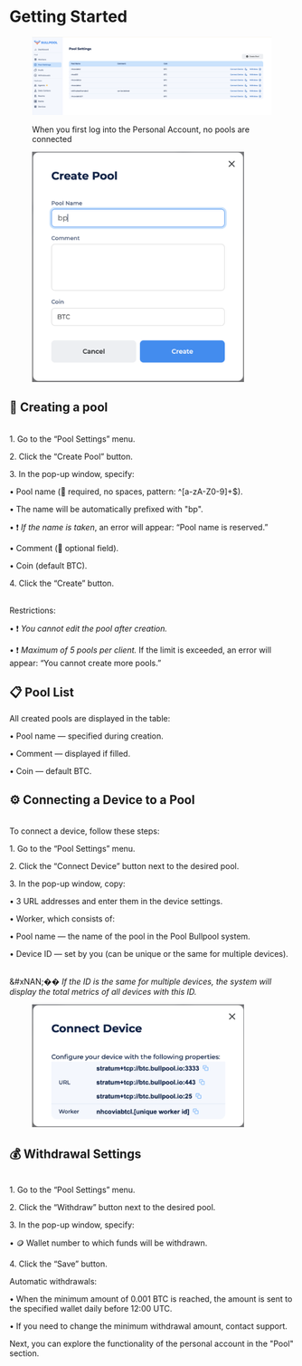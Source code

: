 # Getting Started

<figure><img src="../../.gitbook/assets/Снимок экрана 2025-01-13 в 14.37.39.png" alt=""><figcaption><p>When you first log into the Personal Account, no pools are connected</p></figcaption></figure>

<div data-full-width="true"><figure><img src="../../.gitbook/assets/Снимок экрана 2025-01-13 в 14.38.48.png" alt="" width="375"><figcaption></figcaption></figure></div>

## 🚀 Creating a pool

\
1\. Go to the “Pool Settings” menu.

2\. Click the “Create Pool” button.

3\. In the pop-up window, specify:

• Pool name (🔑 required, no spaces, pattern: ^\[a-zA-Z0-9]+$).

• The name will be automatically prefixed with "bp".

• ❗ _If the name is taken_, an error will appear: “Pool name is reserved.”

• Comment (📝 optional field).

• Coin (default BTC).

4\. Click the “Create” button.

\
Restrictions:

• ❗ _You cannot edit the pool after creation._

• ❗ _Maximum of 5 pools per client._ If the limit is exceeded, an error will appear: “You cannot create more pools.”

## 📋 Pool List

All created pools are displayed in the table:

• Pool name — specified during creation.

• Comment — displayed if filled.

• Coin — default BTC.

## ⚙️ Connecting a Device to a Pool

\
To connect a device, follow these steps:

1\. Go to the “Pool Settings” menu.

2\. Click the “Connect Device” button next to the desired pool.

3\. In the pop-up window, copy:

• 3 URL addresses and enter them in the device settings.

• Worker, which consists of:

• Pool name — the name of the pool in the Pool Bullpool system.

• Device ID — set by you (can be unique or the same for multiple devices).

\
&#xNAN;_&#xD83D;� If the ID is the same for multiple devices, the system will display the total metrics of all devices with this ID._

<figure><img src="../../.gitbook/assets/Снимок экрана 2025-01-13 в 14.39.13.png" alt="" width="375"><figcaption></figcaption></figure>

## 💰 Withdrawal Settings

\
1\. Go to the “Pool Settings” menu.

2\. Click the “Withdraw” button next to the desired pool.

3\. In the pop-up window, specify:

• 🪙 Wallet number to which funds will be withdrawn.

4\. Click the “Save” button.

Automatic withdrawals:

• When the minimum amount of 0.001 BTC is reached, the amount is sent to the specified wallet daily before 12:00 UTC.

• If you need to change the minimum withdrawal amount, contact support.  

Next, you can explore the functionality of the personal account in the "Pool" section.

